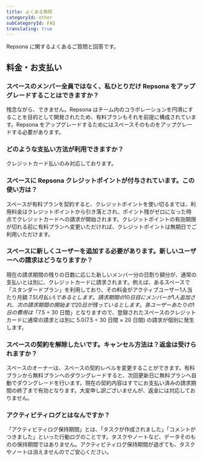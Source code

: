 ```yaml
---
title: よくある質問
categoryId: other
subCategoryId: FAQ
translating: true
---
```


Repsona に関するよくあるご質問と回答です。

## 料金・お支払い

### スペースのメンバー全員ではなく、私ひとりだけ Repsona をアップグレードすることはできますか？
残念ながら、できません。Repsona はチーム内のコラボレーションを円滑にすることを目的として開発されたため、有料プランもそれを前提に構成されています。Repsona をアップグレードするためにはスペースそのものをアップグレードする必要があります。

### どのような支払い方法が利用できますか？

クレジットカード払いのみ対応しております。

### スペースに Repsona クレジットポイントが付与されています。この使い方は？

スペースが有料プランを契約すると、クレジットポイントを使い切るまでは、利用料金はクレジットポイントから引き落とされ、ポイント残がゼロになった時点でクレジットカードへの請求が開始されます。クレジットポイントの有効期限が切れる前に有料プランへ変更いただければ、クレジットポイントは無期日でご利用いただけます。

### スペースに新しくユーザーを追加する必要があります。新しいユーザーへの請求はどうなりますか？

現在の請求期間の残りの日数に応じた新しいメンバー分の日割り額分が、通常の支払いとは別に、クレジットカードに請求されます。例えば、あるスペースで「スタンダードプラン」を利用しており、その料金がアクティブユーザー1人当たり月額 $7.5 (月払い) であるとします。請求期間の10日目にメンバーが1人追加され、次の請求期間の開始まで20日が残っているとします。各ユーザーあたりの1日の費用は「$7.5 ÷ 30 日間」となりますので、登録されたスペースのクレジットカードに通常の請求とは別に $5.0 ($7.5 ÷ 30 日間 × 20 日間) の請求が個別に発生します。

### スペースの契約を解除したいです。キャンセル方法は？返金は受けられますか？

スペースのオーナーは、スペースの契約レベルを変更することができます。有料プランから無料プランへのダウングレードすると、次回更新日に無料プランへ自動でダウングレードを行います。現在の契約内容はすでにお支払い済みの請求期間の終了まで有効となります。大変申し訳ございませんが、返金には対応しておりません。

### アクティビティログとはなんですか？

「アクティビティログ保持期間」とは、「タスクが作成されました」「コメントがつきました」といった行動ログのことです。タスクやノートなど、データそのものの保持期間ではありません。アクティビティログ保持期間が過ぎても、タスクやノートは消えませんのでご安心ください。
